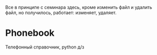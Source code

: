 Все в принципе с семинара здесь, кроме изменить файл и удалить файл, но получилось, работает: изменяет, удаляет.
# Phonebook
Телефонный справочник, python д/з
